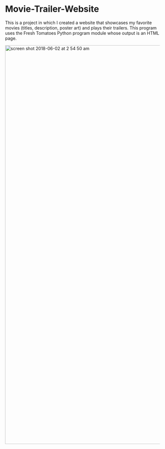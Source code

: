 # Movie-Trailer-Website
This is a project in which I created a website that showcases my favorite movies (titles, description, poster art) and plays their trailers. This program uses the Fresh Tomatoes Python program module whose output is an HTML page.  

<img width="1299" alt="screen shot 2018-06-02 at 2 54 50 am" src="https://user-images.githubusercontent.com/36221185/40871813-f3590246-6610-11e8-945e-d6035f7cedac.png">

